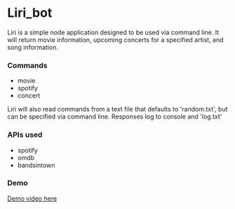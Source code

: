 # Liri_bot

Liri is a simple node application designed to be used via command line. It will return movie information, upcoming concerts for a specified artist, and song information.

### Commands
* movie <movie-name>
* spotify <song-title>
* concert <artist-name>

Liri will also read commands from a text file that defaults to 'random.txt', but can be specified via command line. Responses log to console and 'log.txt'

### APIs used
* spotify
* omdb
* bandsintown

### Demo
[Demo video here](https://youtu.be/NQ-Tgvc4tzY)